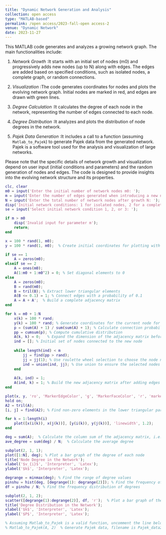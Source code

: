 ```yaml
---
title: "Dynamic Network Generation and Analysis"
collection: open access
type: "MATLAB-based"
permalink: /open access/2023-fall-open access-2
venue: "Dynamic Network"
date: 2023-11-27
---
```


This MATLAB code generates and analyzes a growing network graph. The main functionalities include:

1. *Network Growth* :It starts with an initial set of nodes (m0) and progressively adds new nodes (up to N) along with edges. The edges are added based on specified conditions, such as isolated nodes, a complete graph, or random connections.

2. *Visualization* :The code generates coordinates for nodes and plots the evolving network graph. Initial nodes are marked in red, and edges are drawn with green lines.

3. *Degree Calculation* :It calculates the degree of each node in the network, representing the number of edges connected to each node.

4. *Degree Distribution* :It analyzes and plots the distribution of node degrees in the network.

5. *Pajek Data Generation* :It includes a call to a function (assuming `Matlab_to_Pajek`) to generate Pajek data from the generated network. Pajek is a software tool used for the analysis and visualization of large networks.

Please note that the specific details of network growth and visualization depend on user input (initial conditions and parameters) and the random generation of nodes and edges. The code is designed to provide insights into the evolving network structure and its properties.

```matlab
clc, clear
m0 = input('Enter the initial number of network nodes m0: ');
m = input('Enter the number of edges generated when introducing a new node m: ');
N = input('Enter the total number of network nodes after growth N: ');
disp('Initial network conditions: 1 for isolated nodes, 2 for a complete graph, 3 for random connections');
se = input('Select initial network condition 1, 2, or 3: ');

if m > m0
    disp('Invalid input for parameter m');
    return;
end

x = 100 * rand(1, m0);
y = 100 * rand(1, m0);  % Create initial coordinates for plotting with m0 nodes

if se == 1
    A = zeros(m0);
elseif se == 2
    A = ones(m0);
    A(1:m0 + 1:m0^2) = 0; % Set diagonal elements to 0
else
    A = zeros(m0);
    B = rand(m0);
    B = tril(B); % Extract lower triangular elements
    A(B <= 0.1) = 1; % Connect edges with a probability of 0.1
    A = A + A';  % Build a complete adjacency matrix
end

for k = m0 + 1:N
    x(k) = 100 * rand;
    y(k) = 100 * rand; % Generate coordinates for the current node for plotting
    p = (sum(A) + 1) / sum(sum(A) + 1); % Calculate connection probabilities for all nodes
    pp = cumsum(p); % Compute cumulative distribution
    A(k, k) = 0;   % Expand the dimension of the adjacency matrix before adding new edges
    ind = []; % Initial set of nodes connected to the new node
    
    while length(ind) < m
        jj = find(pp > rand);
        jj = jj(1); % Use roulette wheel selection to choose the node number to connect
        ind = union(ind, jj); % Use union to ensure the selected nodes are unique
    end
    
    A(k, ind) = 1;
    A(ind, k) = 1; % Build the new adjacency matrix after adding edges
end

plot(x, y, 'ro', 'MarkerEdgeColor', 'g', 'MarkerFaceColor', 'r', 'markersize', 8);
hold on;
A2 = tril(A);
[i, j] = find(A2); % Find non-zero elements in the lower triangular part of the adjacency matrix

for k = 1:length(i)
    plot([x(i(k)), x(j(k))], [y(i(k)), y(j(k))], 'linewidth', 1.2);
end

deg = sum(A);  % Calculate the column sum of the adjacency matrix, i.e., the degree of each node
ave_degree = sum(deg) / N;  % Calculate the average degree

subplot(2, 1, 1);
plot([1:N], deg); % Plot a bar graph of the degree of each node
title('Node Degree in the Network');
xlabel('$v_{i}$', 'Interpreter', 'Latex');
ylabel('$k$', 'Interpreter', 'Latex');

degrange = minmax(deg); % Find the range of degree values
pinshu = hist(deg, [degrange(1): degrange(2)]); % Find the frequency of degree values
df = pinshu / N; % Find the frequency distribution of degrees

subplot(2, 1, 2);
scatter([degrange(1):degrange(2)], df, 'r');  % Plot a bar graph of the degree distribution
title('Degree Distribution in the Network');
xlabel('$k$', 'Interpreter', 'Latex');
ylabel('$P$', 'Interpreter', 'Latex');

% Assuming Matlab_to_Pajek is a valid function, uncomment the line below
% Matlab_to_Pajek(A, 2)  % Generate Pajek data, filename is Pajek_data2.net
```




